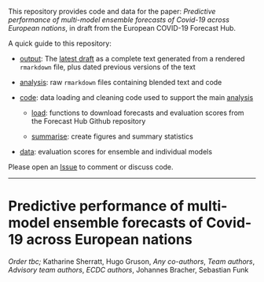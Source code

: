 This repository provides code and data for the paper: *Predictive performance of multi-model ensemble forecasts of Covid-19 across European nations*, in draft from the European COVID-19 Forecast Hub.

A quick guide to this repository:

- [output](output): The [latest draft](output/latest.pdf) as a complete text generated from a rendered `rmarkdown` file, plus dated previous versions of the text 

- [analysis](analysis): raw `rmarkdown` files containing blended text and code

- [code](code): data loading and cleaning code used to support the main [analysis](analysis/latest.Rmd)

   - [load](code/load): functions to download forecasts and evaluation scores from the Forecast Hub Github repository
   
   - [summarise](code/summarise): create figures and summary statistics
   
- [data](data): evaluation scores for ensemble and individual models

Please open an [Issue](https://github.com/covid19-forecast-hub-europe/euro-hub-ensemble/issues) to comment or discuss code.

---

# Predictive performance of multi-model ensemble forecasts of Covid-19 across European nations

_Order tbc;_ Katharine Sherratt, Hugo Gruson, _Any co-authors_, _Team authors_, _Advisory team authors_, _ECDC authors_, Johannes Bracher, Sebastian Funk
